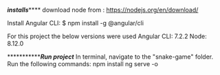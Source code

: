 *****************installs*********************
download node from : https://nodejs.org/en/download/

Install Angular CLI: $ npm install -g @angular/cli

For this project the below versions were used
Angular CLI: 7.2.2
Node: 8.12.0




********************Run project*********
In terminal, navigate to the "snake-game" folder. 
Run the following commands: 
npm install
ng serve -o
